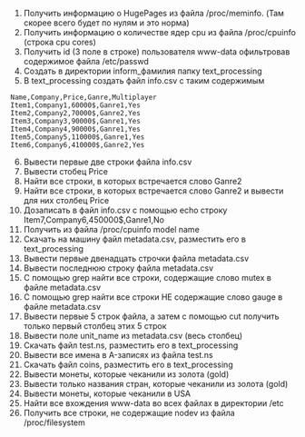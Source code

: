 1) Получить информацию о HugePages из файла /proc/meminfo. (Там скорее всего будет по нулям и это норма)
2) Получить информацию о количестве ядер cpu из файла /proc/cpuinfo (строка cpu cores)
3) Получить id (3 поле в строке) пользователя www-data офильтровав содержимое файла /etc/passwd
4) Создать в директории inform_фамилия папку text_processing
5) В text_processing создать файл info.csv с таким содержимым
```
Name,Company,Price,Ganre,Multiplayer
Item1,Company1,60000$,Ganre1,Yes
Item2,Company2,70000$,Ganre2,Yes
Item3,Company3,90000$,Ganre1,Yes
Item4,Company4,90000$,Ganre1,Yes
Item5,Company5,110000$,Ganre1,Yes
Item6,Company6,410000$,Ganre2,Yes
```
6) Вывести первые две строки файла info.csv
7) Вывести стобец Price
8) Найти все строки, в которых встречается слово Ganre2
9) Найти все строки, в которых встречается слово Ganre2 и вывести для них столбец Price
10) Дозаписать в файл info.csv с помощью echo строку Item7,Company6,450000\$,Ganre1,No
11) Получить из файла /proc/cpuinfo model name
12) Скачать на машину файл metadata.csv, разместить его в text_processing
13) Вывести первые двенадцать строчки файла metadata.csv
14) Вывести последнюю строку файла metadata.csv
15) С помощью grep найти все строки, содержащие слово mutex в файле metadata.csv
16) С помощью grep найти все строки НЕ содержащие слово gauge в файле metadata.csv
17) Вывести первые 5 строк файла, а затем с помощью cut получить только первый столбец этих 5 строк
18) Вывести поле unit_name из metadata.csv (весь столбец)
19) Скачать файл test.ns, разместить его в text_processing
20) Вывести все имена в A-записях из файла test.ns
21) Скачать файл coins, разместить его в text_processing
22) Вывести монеты, которые чеканили из золота (gold)
23) Вывести только названия стран, которые чеканили из золота (gold)
24) Вывести монеты, которые чеканили в USA
25) Найти все вхождения www-data во всех файлах в директории /etc
26) Получить все строки, не содержащие nodev из файла /proc/filesystem
